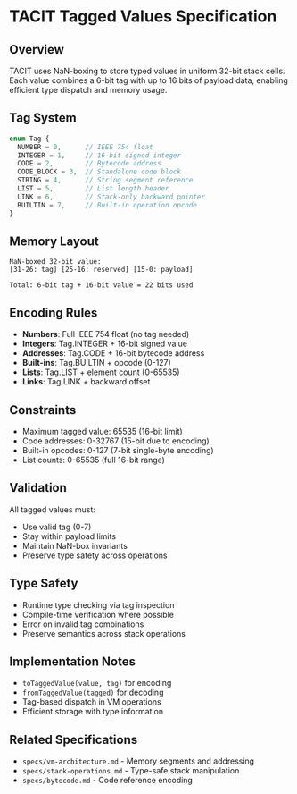 # TACIT Tagged Values Specification

## Overview

TACIT uses NaN-boxing to store typed values in uniform 32-bit stack cells. Each value combines a 6-bit tag with up to 16 bits of payload data, enabling efficient type dispatch and memory usage.

## Tag System

```typescript
enum Tag {
  NUMBER = 0,      // IEEE 754 float
  INTEGER = 1,     // 16-bit signed integer  
  CODE = 2,        // Bytecode address
  CODE_BLOCK = 3,  // Standalone code block
  STRING = 4,      // String segment reference
  LIST = 5,        // List length header
  LINK = 6,        // Stack-only backward pointer
  BUILTIN = 7,     // Built-in operation opcode
}
```

## Memory Layout

```
NaN-boxed 32-bit value:
[31-26: tag] [25-16: reserved] [15-0: payload]

Total: 6-bit tag + 16-bit value = 22 bits used
```

## Encoding Rules

- **Numbers**: Full IEEE 754 float (no tag needed)
- **Integers**: Tag.INTEGER + 16-bit signed value
- **Addresses**: Tag.CODE + 16-bit bytecode address  
- **Built-ins**: Tag.BUILTIN + opcode (0-127)
- **Lists**: Tag.LIST + element count (0-65535)
- **Links**: Tag.LINK + backward offset

## Constraints

- Maximum tagged value: 65535 (16-bit limit)
- Code addresses: 0-32767 (15-bit due to encoding)
- Built-in opcodes: 0-127 (7-bit single-byte encoding)
- List counts: 0-65535 (full 16-bit range)

## Validation

All tagged values must:
- Use valid tag (0-7)
- Stay within payload limits
- Maintain NaN-box invariants
- Preserve type safety across operations

## Type Safety

- Runtime type checking via tag inspection
- Compile-time verification where possible
- Error on invalid tag combinations
- Preserve semantics across stack operations

## Implementation Notes

- `toTaggedValue(value, tag)` for encoding
- `fromTaggedValue(tagged)` for decoding  
- Tag-based dispatch in VM operations
- Efficient storage with type information

## Related Specifications

- `specs/vm-architecture.md` - Memory segments and addressing
- `specs/stack-operations.md` - Type-safe stack manipulation
- `specs/bytecode.md` - Code reference encoding
